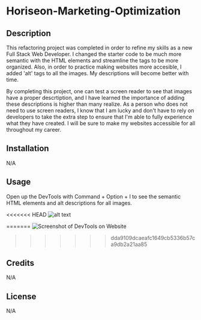 # Horiseon-Marketing-Optimization

## Description

This refactoring project was completed in order to refine my skills as a new Full Stack Web Developer. I changed the starter code to be much more semantic with the HTML elements and streamline the tags to be more organized. Also, in order to practice making websites more accesible, I added 'alt' tags to all the images. My descriptions will become better with time.

By completing this project, one can test a screen reader to see that images have a proper descrtiption, and I have learned the importance of adding these descriptions is higher than many realize. As a person who does not need to use screen readers, I know that I am lucky and don't have to rely on developers to take the extra step to ensure that I'm able to fully experience what they have created. I will be sure to make my websites accessible for all throughout my career.

## Installation

N/A

## Usage

Open up the DevTools with Command + Option + I to see the semantic HTML elements and alt descriptions for all images. 

<<<<<<< HEAD
![alt text](Horiseon-Marketing-Optimization/assets/horiseon-devtool-screenshot.png)

=======
![Screenshot of DevTools on Website](assets/horiseon-devtool-screenshot.png)
>>>>>>> dda9109dcaeafc1649cb5336b57ca9db2a21aa85

## Credits

N/A

## License

N/A
